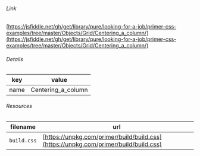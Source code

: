 <!--
https://pypi.org/project/jsfiddle-readme/
-->


###### Link
[https://jsfiddle.net/gh/get/library/pure/looking-for-a-job/primer-css-examples/tree/master/Objects/Grid/Centering_a_column/](https://jsfiddle.net/gh/get/library/pure/looking-for-a-job/primer-css-examples/tree/master/Objects/Grid/Centering_a_column/)

###### Details
key|value
-|-
name|Centering_a_column

###### Resources
filename|url
-|-
`build.css`|[https://unpkg.com/primer/build/build.css](https://unpkg.com/primer/build/build.css)